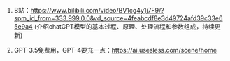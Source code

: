 ﻿1. B站：https://www.bilibili.com/video/BV1cg4y1j7F9/?spm_id_from=333.999.0.0&vd_source=4feabcdf8e3d49724afd39c33e65e9a4
(介绍chatGPT模型的基本过程、原理、处理流程和参数组成，持续更新)

2. GPT-3.5免费用，GPT-4要充一点：https://ai.usesless.com/scene/home
